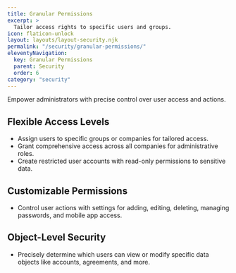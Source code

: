 ```yaml
---
title: Granular Permissions
excerpt: >
  Tailor access rights to specific users and groups.
icon: flaticon-unlock
layout: layouts/layout-security.njk
permalink: "/security/granular-permissions/"
eleventyNavigation:
  key: Granular Permissions
  parent: Security
  order: 6
category: "security"
---
```


Empower administrators with precise control over user access and actions.

## Flexible Access Levels

- Assign users to specific groups or companies for tailored access.
- Grant comprehensive access across all companies for administrative roles.
- Create restricted user accounts with read-only permissions to sensitive data.

## Customizable Permissions

- Control user actions with settings for adding, editing, deleting, managing passwords, and mobile app access.

## Object-Level Security

- Precisely determine which users can view or modify specific data objects like accounts, agreements, and more.